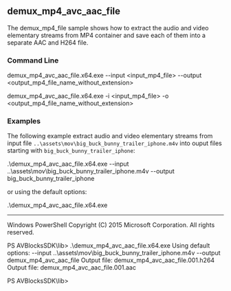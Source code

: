 ## demux_mp4_avc_aac_file

The demux_mp4_file sample shows how to extract the audio and video elementary streams from MP4 container and save each of them into a separate AAC and H264 file.   

### Command Line

demux_mp4_avc_aac_file.x64.exe  --input <input_mp4_file> --output <output_mp4_file_name_without_extension>

demux_mp4_avc_aac_file.x64.exe -i <input_mp4_file> -o <output_mp4_file_name_without_extension>


###	Examples

The following example extract audio and video elementary streams from input file `..\assets\mov\big_buck_bunny_trailer_iphone.m4v` into ouput files starting with `big_buck_bunny_trailer_iphone`:

.\demux_mp4_avc_aac_file.x64.exe --input ..\assets\mov\big_buck_bunny_trailer_iphone.m4v --output big_buck_bunny_trailer_iphone 

or using the default options:

.\demux_mp4_avc_aac_file.x64.exe

***
Windows PowerShell
Copyright (C) 2015 Microsoft Corporation. All rights reserved.

PS AVBlocksSDK\lib> .\demux_mp4_avc_aac_file.x64.exe
Using default options:
--input ..\assets\mov\big_buck_bunny_trailer_iphone.m4v
--output demux_mp4_avc_aac_file
Output file: demux_mp4_avc_aac_file.001.h264
Output file: demux_mp4_avc_aac_file.001.aac

PS AVBlocksSDK\lib> 
